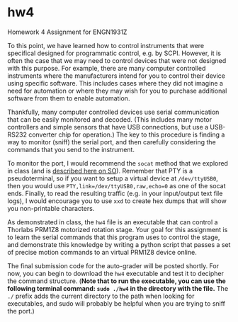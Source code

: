 # hw4
Homework 4 Assignment for ENGN1931Z

To this point, we have learned how to control instruments that were specifical designed for programmatic control, e.g. by SCPI. However, it is often the case that we may need to control devices that were not designed with this purpose. For example, there are many computer controlled instruments where the manufacturers intend for you to control their device using specific software. This includes cases where they did not imagine a need for automation or where they may wish for you to purchase additional software from them to enable automation.

Thankfully, many computer controlled devices use serial communication that can be easily monitored and decoded. (This includes many motor controllers and simple sensors that have USB connections, but use a USB-RS232 converter chip for operation.) The key to this procedure is finding a way to monitor (sniff) the serial port, and then carefully considering the commands that you send to the instrument. 

To monitor the port, I would recommend the `socat` method that we explored in class (and is [described here on SO](http://unix.stackexchange.com/a/225904/192231)). Remember that PTY is a pseudoterminal, so if you want to setup a virtual device at `/dev/ttyUSB0`, then you would use `PTY,link=/dev/ttyUSB0,raw,echo=0` as one of the socat ends. Finally, to read the resulting traffic (e.g. in your input/output text file logs), I would encourage you to use `xxd` to create hex dumps that will show you non-printable characters.

As demonstrated in class, the `hw4` file is an executable that can control a Thorlabs PRM1Z8 motorized rotation stage. Your goal for this assignment is to learn the serial commands that this program uses to control the stage, and demonstrate this knowledge by writing a python script that passes a set of precise motion commands to an virtual PRM1Z8 device online.

The final submission code for the auto-grader will be posted shortly. For now, you can begin to download the `hw4` executable and test it to decipher the command structure.  (**Note that to run the executable, you can use the following terminal command: `sudo ./hw4` in the directory with the file.** The `./` prefix adds the current directory to the path when looking for executables, and sudo will probably be helpful when you are trying to sniff the port.)
